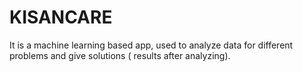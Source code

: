 # KISANCARE
It is a machine learning based app, used to analyze data for different problems and give solutions ( results after analyzing).
